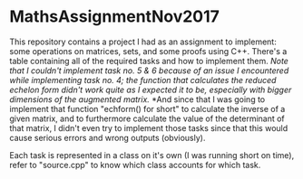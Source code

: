 # MathsAssignmentNov2017
This repository contains a project I had as an assignment to implement: some operations on matrices, sets, and some proofs using C++. There's a table containing all of the required tasks and how to implement them.
*Note that I couldn't implement task no. 5 & 6 because of an issue I encountered while implementing task no. 4; the function that calculates the reduced echelon form didn't work quite as I expected it to be, especially with bigger dimensions of the augmented matrix.*
*And since that I was going to implement that function "echform() for short" to calculate the inverse of a given matrix, and to furthermore calculate the value of the determinant of that matrix, I didn't even try to implement those tasks since that this would cause serious errors and wrong outputs (obviously).

Each task is represented in a class on it's own (I was running short on time), refer to "source.cpp" to know which class accounts for which task.
